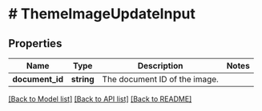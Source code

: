 # # ThemeImageUpdateInput

## Properties

Name | Type | Description | Notes
------------ | ------------- | ------------- | -------------
**document_id** | **string** | The document ID of the image. |

[[Back to Model list]](../../README.md#models) [[Back to API list]](../../README.md#endpoints) [[Back to README]](../../README.md)
